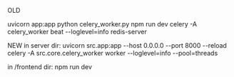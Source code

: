 OLD

uvicorn app:app
python celery_worker.py
npm run dev
celery -A celery_worker beat --loglevel=info
redis-server

NEW
in server dir:
uvicorn src.app:app --host 0.0.0.0 --port 8000 --reload
celery -A src.core.celery_worker worker --loglevel=info --pool=threads

<!-- celery -A src.core.celery_worker beat --loglevel=info -->

in /frontend dir:
npm run dev

